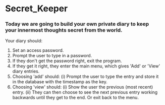 # Secret_Keeper

### Today we are going to build your own private diary to keep your innermost thoughts secret from the world.

Your diary should:

1. Set an access password.
2. Prompt the user to type in a password.
3. If they don't get the password right, exit the program.
4. If they get it right, they enter the main menu, which gives 'Add' or 'View' diary entries.
5. Choosing 'add' should: (i) Prompt the user to type the entry and store it in the database with the timestamp as the key.
6. Choosing 'view' should: (i) Show the user the previous (most recent) entry. (ii) They can then choose to see the next previous entry working backwards until they get to the end. Or exit back to the menu.

